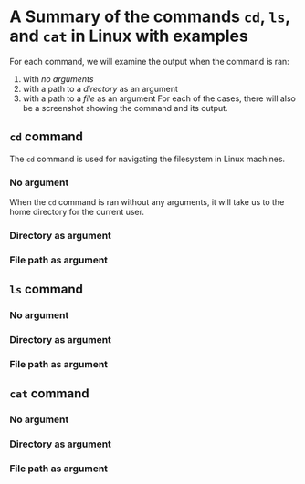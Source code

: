 # A Summary of the commands `cd`, `ls`, and `cat` in Linux with examples

For each command, we will examine the output when the command is ran:
1. with _no arguments_
2. with a path to a _directory_ as an argument
3. with a path to a _file_ as an argument
For each of the cases, there will also be a screenshot showing the command and its output.

## `cd` command
The `cd` command is used for navigating the filesystem in Linux machines.

### No argument
When the `cd` command is ran without any arguments, it will take us to the home directory for the current user. 

### Directory as argument

### File path as argument

## `ls` command

### No argument

### Directory as argument

### File path as argument

## `cat` command

### No argument

### Directory as argument

### File path as argument
